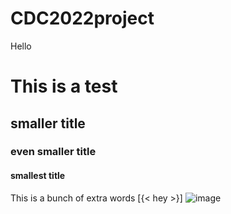 # CDC2022project
Hello
# This is a test
## smaller title
### even smaller title
#### smallest title

This is a bunch of extra words
[{< hey >}]
![image](https://user-images.githubusercontent.com/54373990/194729711-fcbacb3e-1679-4716-bc96-3b3b95bc4014.png)
